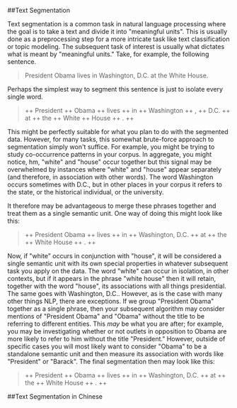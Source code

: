 <!-- 
.. title: Preprocessing Classical Chinese for Topic Modeling
.. slug: preprocessing-classical-chinese-for-topic-modeling
.. date: 2016-03-31 01:45:46 UTC
.. tags: 
.. category: 
.. link: 
.. description: 
.. type: text
-->

##Text Segmentation

Text segmentation is a common task in natural language processing where the goal is to take a text and divide it into "meaningful units". This is usually done as a preprocessing step for a more intricate task like text classification or topic modeling. The subsequent task of interest is usually what dictates what is meant by "meaningful units." Take, for example, the following sentence.

> President Obama lives in Washington, D.C. at the White House.

<!-- TEASER_END -->

Perhaps the simplest way to segment this sentence is just to isolate every single word.

> ++ President ++ Obama ++ lives ++ in ++ Washington ++ , ++ D.C. ++ at ++ the ++ White ++ House ++ . ++

This might be perfectly suitable for what you plan to do with the segmented data. However, for many tasks, this somewhat brute-force approach to segmentation simply won't suffice. For example, you might be trying to study co-occurrence patterns in your corpus. In aggregate, you might notice, hm, "white" and "house" occur together but this signal may be overwhelmed by instances where "white" and "house" appear separately (and therefore, in association with other words). The word Washington occurs sometimes with D.C., but in other places in your corpus it refers to the state, or the historical individual, or the university. 

It therefore may be advantageous to merge these phrases together and treat them as a single semantic unit. One way of doing this might look like this:

> ++ President Obama ++ lives ++ in ++ Washington, D.C. ++ at ++ the ++ White House ++ . ++

Now, if "white" occurs in conjunction with "house", it will be considered a single semantic unit with its own special properties in whatever subsequent task you apply on the data. The word "white" can occur in isolation, in other contexts, but if it appears in the phrase "white house" then it will retain, together with the word "house", its associations with all things presidential. The same goes with Washington, D.C.. However, as is the case with many other things NLP, there are exceptions. If we group "President Obama" together as a single phrase, then your subsequent algorithm may consider mentions of "President Obama" and "Obama" without the title to be referring to different entities. This _may_ be what you are after; for example, you may be investigating whether or not outlets in opposition to Obama are more likely to refer to him without the title "President." However, outside of specific cases you will most likely want to consider "Obama" to be a standalone semantic unit and then measure its association with words like "President" or "Barack". The final segmentation then may look like this:

> ++ President ++ Obama ++ lives ++ in ++ Washington, D.C. ++ at ++ the ++ White House ++ . ++ 

##Text Segmentation in Chinese 